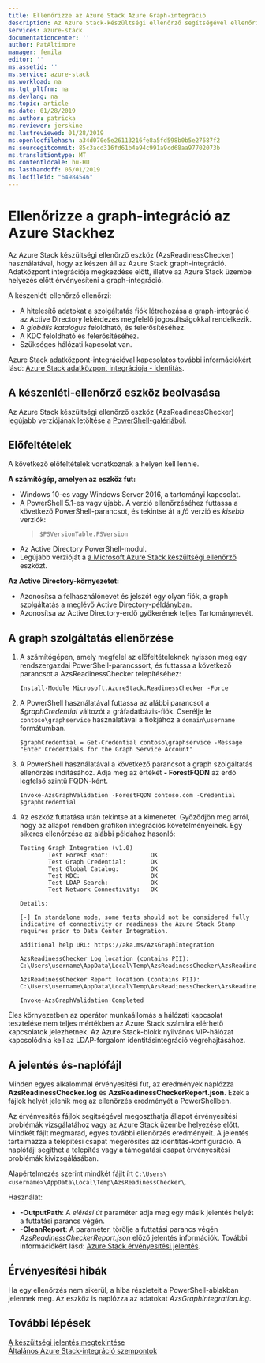 ```yaml
---
title: Ellenőrizze az Azure Stack Azure Graph-integráció
description: Az Azure Stack-készültségi ellenőrző segítségével ellenőrizze a graph-integráció az Azure Stackhez.
services: azure-stack
documentationcenter: ''
author: PatAltimore
manager: femila
editor: ''
ms.assetid: ''
ms.service: azure-stack
ms.workload: na
ms.tgt_pltfrm: na
ms.devlang: na
ms.topic: article
ms.date: 01/28/2019
ms.author: patricka
ms.reviewer: jerskine
ms.lastreviewed: 01/28/2019
ms.openlocfilehash: a34d070e5e26113216fe8a5fd598b0b5e27687f2
ms.sourcegitcommit: 85c3acd316fd61b4e94c991a9cd68aa97702073b
ms.translationtype: MT
ms.contentlocale: hu-HU
ms.lasthandoff: 05/01/2019
ms.locfileid: "64984546"
---
```

# <a name="validate-graph-integration-for-azure-stack"></a>Ellenőrizze a graph-integráció az Azure Stackhez

Az Azure Stack készültségi ellenőrző eszköz (AzsReadinessChecker) használatával, hogy az készen áll az Azure Stack graph-integráció. Adatközpont integrációja megkezdése előtt, illetve az Azure Stack üzembe helyezés előtt érvényesíteni a graph-integráció.

A készenléti ellenőrző ellenőrzi:

* A hitelesítő adatokat a szolgáltatás fiók létrehozása a graph-integráció az Active Directory lekérdezés megfelelő jogosultságokkal rendelkezik.
* A *globális katalógus* feloldható, és felerősítéséhez.
* A KDC feloldható és felerősítéséhez.
* Szükséges hálózati kapcsolat van.

Azure Stack adatközpont-integrációval kapcsolatos további információkért lásd: [Azure Stack adatközpont integrációja - identitás](azure-stack-integrate-identity.md).

## <a name="get-the-readiness-checker-tool"></a>A készenléti-ellenőrző eszköz beolvasása

Az Azure Stack készültségi ellenőrző eszköz (AzsReadinessChecker) legújabb verziójának letöltése a [PowerShell-galériából](https://aka.ms/AzsReadinessChecker).

## <a name="prerequisites"></a>Előfeltételek

A következő előfeltételek vonatkoznak a helyen kell lennie.

**A számítógép, amelyen az eszköz fut:**

* Windows 10-es vagy Windows Server 2016, a tartományi kapcsolat.
* A PowerShell 5.1-es vagy újabb. A verzió ellenőrzéséhez futtassa a következő PowerShell-parancsot, és tekintse át a *fő* verzió és *kisebb* verziók:  
   > `$PSVersionTable.PSVersion`
* Az Active Directory PowerShell-modul.
* Legújabb verzióját a [a Microsoft Azure Stack készültségi ellenőrző](https://aka.ms/AzsReadinessChecker) eszközt.

**Az Active Directory-környezetet:**

* Azonosítsa a felhasználónevet és jelszót egy olyan fiók, a graph szolgáltatás a meglévő Active Directory-példányban.
* Azonosítsa az Active Directory-erdő gyökerének teljes Tartománynevét.

## <a name="validate-the-graph-service"></a>A graph szolgáltatás ellenőrzése

1. A számítógépen, amely megfelel az előfeltételeknek nyisson meg egy rendszergazdai PowerShell-parancssort, és futtassa a következő parancsot a AzsReadinessChecker telepítéséhez:

     `Install-Module Microsoft.AzureStack.ReadinessChecker -Force`

1. A PowerShell használatával futtassa az alábbi parancsot a *$graphCredential* változót a gráfadatbázis-fiók. Cserélje le `contoso\graphservice` használatával a fiókjához a `domain\username` formátumban.

    `$graphCredential = Get-Credential contoso\graphservice -Message "Enter Credentials for the Graph Service Account"`

1. A PowerShell használatával a következő parancsot a graph szolgáltatás ellenőrzés indításához. Adja meg az értékét **- ForestFQDN** az erdő legfelső szintű FQDN-ként.

     `Invoke-AzsGraphValidation -ForestFQDN contoso.com -Credential $graphCredential`

1. Az eszköz futtatása után tekintse át a kimenetet. Győződjön meg arról, hogy az állapot rendben grafikon integrációs követelményeinek. Egy sikeres ellenőrzése az alábbi példához hasonló:

    ```
    Testing Graph Integration (v1.0)
            Test Forest Root:            OK
            Test Graph Credential:       OK
            Test Global Catalog:         OK
            Test KDC:                    OK
            Test LDAP Search:            OK
            Test Network Connectivity:   OK

    Details:

    [-] In standalone mode, some tests should not be considered fully indicative of connectivity or readiness the Azure Stack Stamp requires prior to Data Center Integration.

    Additional help URL: https://aka.ms/AzsGraphIntegration

    AzsReadinessChecker Log location (contains PII): C:\Users\username\AppData\Local\Temp\AzsReadinessChecker\AzsReadinessChecker.log

    AzsReadinessChecker Report location (contains PII): C:\Users\username\AppData\Local\Temp\AzsReadinessChecker\AzsReadinessCheckerReport.json

    Invoke-AzsGraphValidation Completed
    ```

Éles környezetben az operátor munkaállomás a hálózati kapcsolat tesztelése nem teljes mértékben az Azure Stack számára elérhető kapcsolatok jelezhetnek. Az Azure Stack-blokk nyilvános VIP-hálózat kapcsolódnia kell az LDAP-forgalom identitásintegráció végrehajtásához.

## <a name="report-and-log-file"></a>A jelentés és-naplófájl

Minden egyes alkalommal érvényesítési fut, az eredmények naplózza **AzsReadinessChecker.log** és **AzsReadinessCheckerReport.json**. Ezek a fájlok helyét jelenik meg az ellenőrzés eredményét a PowerShellben.

Az érvényesítés fájlok segítségével megoszthatja állapot érvényesítési problémák vizsgálatához vagy az Azure Stack üzembe helyezése előtt. Mindkét fájlt megmarad, egyes további ellenőrzés eredményeit. A jelentés tartalmazza a telepítési csapat megerősítés az identitás-konfiguráció. A naplófájl segíthet a telepítés vagy a támogatási csapat érvényesítési problémák kivizsgálásában.

Alapértelmezés szerint mindkét fájlt írt `C:\Users\<username>\AppData\Local\Temp\AzsReadinessChecker\`.

Használat:

* **-OutputPath**: A *elérési út* paraméter adja meg egy másik jelentés helyét a futtatási parancs végén.
* **-CleanReport**: A paraméter, törölje a futtatási parancs végén *AzsReadinessCheckerReport.json* előző jelentés információk. További információkért lásd: [Azure Stack érvényesítési jelentés](azure-stack-validation-report.md).

## <a name="validation-failures"></a>Érvényesítési hibák

Ha egy ellenőrzés nem sikerül, a hiba részleteit a PowerShell-ablakban jelennek meg. Az eszköz is naplózza az adatokat *AzsGraphIntegration.log*.

## <a name="next-steps"></a>További lépések

[A készültségi jelentés megtekintése](azure-stack-validation-report.md)  
[Általános Azure Stack-integráció szempontok](azure-stack-datacenter-integration.md)  
